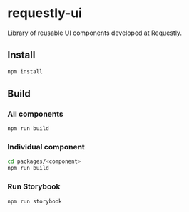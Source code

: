 # requestly-ui
Library of reusable UI components developed at Requestly.

## Install

```sh
npm install
```

## Build

### All components

```sh
npm run build 
```

### Individual component

```sh
cd packages/<component>
npm run build
```

### Run Storybook

```sh
npm run storybook
```

